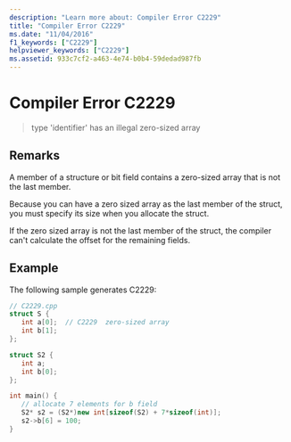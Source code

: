 ```yaml
---
description: "Learn more about: Compiler Error C2229"
title: "Compiler Error C2229"
ms.date: "11/04/2016"
f1_keywords: ["C2229"]
helpviewer_keywords: ["C2229"]
ms.assetid: 933c7cf2-a463-4e74-b0b4-59dedad987fb
---
```

# Compiler Error C2229

> type 'identifier' has an illegal zero-sized array

## Remarks

A member of a structure or bit field contains a zero-sized array that is not the last member.

Because you can have a zero sized array as the last member of the struct, you must specify its size when you allocate the struct.

If the zero sized array is not the last member of the struct, the compiler can't calculate the offset for the remaining fields.

## Example

The following sample generates C2229:

```cpp
// C2229.cpp
struct S {
   int a[0];  // C2229  zero-sized array
   int b[1];
};

struct S2 {
   int a;
   int b[0];
};

int main() {
   // allocate 7 elements for b field
   S2* s2 = (S2*)new int[sizeof(S2) + 7*sizeof(int)];
   s2->b[6] = 100;
}
```
